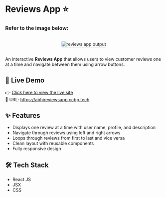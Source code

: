 
# Reviews App ⭐

### Refer to the image below:

<br/>
<div style="text-align: center;">
<img src="https://assets.ccbp.in/frontend/content/react-js/reviews-app-output-v2.gif" alt="reviews app output" style="max-width:70%;box-shadow:0 2.8px 2.2px rgba(0, 0, 0, 0.12)">
</div>
<br/>


An interactive **Reviews App** that allows users to view customer reviews one at a time and navigate between them using arrow buttons.

## 🚀 Live Demo

👉 [Click here to view the live site](https://abhireviewsapp.ccbp.tech)  
🔗 URL: https://abhireviewsapp.ccbp.tech

## ✨ Features

- Displays one review at a time with user name, profile, and description  
- Navigate through reviews using left and right arrows  
- Loops through reviews from first to last and vice versa  
- Clean layout with reusable components  
- Fully responsive design

## 🛠️ Tech Stack

- React JS  
- JSX  
- CSS